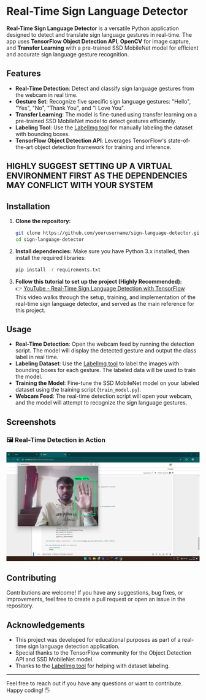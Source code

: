 # Real-Time Sign Language Detector

**Real-Time Sign Language Detector** is a versatile Python application designed to detect and translate sign language gestures in real-time. The app uses **TensorFlow Object Detection API**, **OpenCV** for image capture, and **Transfer Learning** with a pre-trained SSD MobileNet model for efficient and accurate sign language gesture recognition.

## Features

- **Real-Time Detection**: Detect and classify sign language gestures from the webcam in real time.
- **Gesture Set**: Recognize five specific sign language gestures: "Hello", "Yes", "No", "Thank You", and "I Love You".
- **Transfer Learning**: The model is fine-tuned using transfer learning on a pre-trained SSD MobileNet model to detect gestures efficiently.
- **Labeling Tool**: Use the [LabelImg tool](https://github.com/tzutalin/labelImg) for manually labeling the dataset with bounding boxes.
- **TensorFlow Object Detection API**: Leverages TensorFlow's state-of-the-art object detection framework for training and inference.


## HIGHLY SUGGEST SETTING UP A VIRTUAL ENVIRONMENT FIRST AS THE DEPENDENCIES MAY CONFLICT WITH YOUR SYSTEM


## Installation

1. **Clone the repository:**
    ```bash
    git clone https://github.com/yourusername/sign-language-detector.git
    cd sign-language-detector
    ```

2. **Install dependencies:**
    Make sure you have Python 3.x installed, then install the required libraries:
    ```bash
    pip install -r requirements.txt
    ```

3. **Follow this tutorial to set up the project (Highly Recommended):**  
    👉 [YouTube - Real-Time Sign Language Detection with TensorFlow](https://youtu.be/pDXdlXlaCco?si=d7hXWSyMkA9gFauN)  
    This video walks through the setup, training, and implementation of the real-time sign language detector, and served as the main reference for this project.

## Usage

- **Real-Time Detection**: Open the webcam feed by running the detection script. The model will display the detected gesture and output the class label in real time.
- **Labeling Dataset**: Use the [LabelImg tool](https://github.com/tzutalin/labelImg) to label the images with bounding boxes for each gesture. The labeled data will be used to train the model.
- **Training the Model**: Fine-tune the SSD MobileNet model on your labeled dataset using the training script (`train_model.py`).
- **Webcam Feed**: The real-time detection script will open your webcam, and the model will attempt to recognize the sign language gestures.

## Screenshots

### 🖼️ Real-Time Detection in Action
<p align="center">
  <img src="images/screenshot1.png" width="600" alt="Real-time detection showing predicted gesture">
</p>


## Contributing

Contributions are welcome! If you have any suggestions, bug fixes, or improvements, feel free to create a pull request or open an issue in the repository.

## Acknowledgements

- This project was developed for educational purposes as part of a real-time sign language detection application.
- Special thanks to the TensorFlow community for the Object Detection API and SSD MobileNet model.
- Thanks to the [LabelImg tool](https://github.com/tzutalin/labelImg) for helping with dataset labeling.

---

Feel free to reach out if you have any questions or want to contribute. Happy coding! 🖐️
